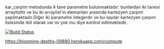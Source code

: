kar_carpim metodunda 4 tane parametre bulunmaktadır: bunlardan iki tanesi arraylisttir ve bu iki arraylist'in elemanları arasında kartezyen çarpım yapılmaktadır.Diğer iki parametre integerdır ve bu sayılar kartezyen çarpım listesinde ikili olarak var mı yok mu diye kontrol edilmektedir.

[![Build Status](https://travis-ci.com/ipekozyonum/myDemoApp.svg?branch=master)](https://travis-ci.com/ipekozyonum/myDemoApp)

https://blooming-depths-09880.herokuapp.com/compute
